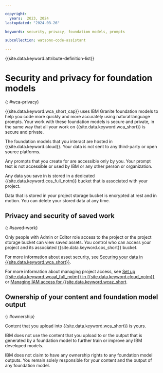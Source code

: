```yaml
---

copyright:
  years:  2023, 2024
lastupdated: "2024-03-26"

keywords: security, privacy, foundation models, prompts

subcollection: watsonx-code-assistant

---
```


{{site.data.keyword.attribute-definition-list}}


# Security and privacy for foundation models
{: #wca-privacy}

{{site.data.keyword.wca_short_cap}} uses IBM Granite foundation models to help you code more quickly and more accurately using natural language prompts. Your work with these foundation models is secure and private, in the same way that all your work on {{site.data.keyword.wca_short}} is secure and private.

The foundation models that you interact are hosted in {{site.data.keyword.cloud}}. Your data is not sent to any third-party or open source platforms.

Any prompts that you create for are accessible only by you. Your prompt text is not accessible or used by IBM or any other person or organization.

Any data you save in is stored in a dedicated {{site.data.keyword.cos_full_notm}} bucket that is associated with your project.

Data that is stored in your project storage bucket is encrypted at rest and in motion. You can delete your stored data at any time.

## Privacy and security of saved work
{: #saved-work}



Only people with Admin or Editor role access to the project or the project storage bucket can view saved assets. You control who can access your project and its associated {{site.data.keyword.cos_short}} bucket.

For more information about asset security, see [Securing your data in {{site.data.keyword.wca_short}}](/docs/watsonx-code-assistant?topic=watsonx-code-assistant-mng-data).

For more information about managing project access, see [Set up {{site.data.keyword.wcaal_full_notm}} in {{site.data.keyword.cloud_notm}}](/docs/watsonx-code-assistant?topic=watsonx-code-assistant-cloud-setup-a) or [Managing IAM access for {{site.data.keyword.wcaz_short](/docs/watsonx-code-assistant?topic=watsonx-code-assistant-wca-iam).

## Ownership of your content and foundation model output
{: #ownership}

Content that you upload into {{site.data.keyword.wca_short}} is yours.

IBM does not use the content that you upload to or the output that is generated by a foundation model to further train or improve any IBM developed models.

IBM does not claim to have any ownership rights to any foundation model outputs. You remain solely responsible for your content and the output of any foundation model.
